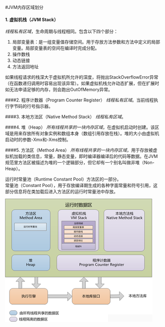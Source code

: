 #JVM内存区域划分

#### 1. 虚拟机栈（JVM Stack）
*线程私有区域*，生命周期与线程相同。包含以下四个部分：  
1) 局部变量表：是一组变量值存储空间。用于存放方法参数和方法中定义的局部变量。局部变量表的空间在编译时完成分配。  
2) 操作数栈  
3) 动态链接  
4) 方法返回地址  

如果线程请求的栈深大于虚拟机所允许的深度，将抛出StackOverflowError异常（在函数递归调用时容易出现该异常）。如果虚拟机栈允许动态扩展，但在扩展时如无法申请足够的内存，则会跑出OutOfMemory异常。

####2. 程序计数器（Program Counter Register）
*线程私有区域*。当前线程执行字节码的行号指示器。

####3. 本地方法区（Native Method Stack）
*线程私有区域*。

####4. 堆（Heap）
*所有线程共享的一块内存区域*，在虚拟机启动时创建。该区域是用来存放所有对象实例和数组本身（数组引用存放在栈）。堆的大小由虚拟机启动时的参数-Xmx和-Xms控制。

####5. 方法区（Method Area）
*所有线程共享的一块内存区域*，用于存放被虚拟机加载的类信息，常量，静态变量，即时编译器编译后的代码等数据。在JVM规范里方法区被描述为堆的一个逻辑部分，但它却有一个别名叫做非堆（Non-Heap）。

运行时常量池（Runtime Constant Pool）方法区的一部分。  
常量池（Constant Pool），用于存放编译期生成的各种字面常量和符号引用，这部分信息将在类加载后进入方法区的运行时常量池中存放。




![jvm](images/jvm.png)
